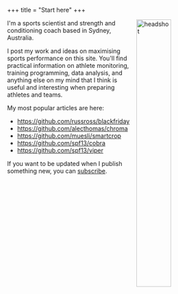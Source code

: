 +++
title = "Start here"
+++

<img src="/./about-hugo_files/mug.png" alt="headshot" align="right" width="40%" height="40%" id="hp"/>

I'm a sports scientist and strength and conditioning coach based in Sydney, Australia.

I post my work and ideas on maximising sports performance on this site. You'll find practical information on athlete monitoring, training programming, data analysis, and anything else on my mind that I think is useful and interesting when preparing athletes and teams.

My most popular articles are here:

* https://github.com/russross/blackfriday
* https://github.com/alecthomas/chroma
* https://github.com/muesli/smartcrop
* https://github.com/spf13/cobra
* https://github.com/spf13/viper

If you want to be updated when I publish something new, you can [subscribe](https://www.mitchhenderson.org/subscribe/).

